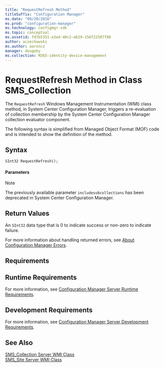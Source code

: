 ```yaml
---
title: "RequestRefresh Method"
titleSuffix: "Configuration Manager"
ms.date: "09/20/2016"
ms.prod: "configuration-manager"
ms.technology: configmgr-sdk
ms.topic: conceptual
ms.assetid: fd7b5351-a3ed-40c2-a629-156f22507f88
author: aczechowski
ms.author: aaroncz
manager: dougeby
ms.collection: M365-identity-device-management
---
```

# RequestRefresh Method in Class SMS_Collection
The `RequestRefresh` Windows Management Instrumentation (WMI) class method, in System Center Configuration Manager, triggers a re-evaluation of collection membership by the System Center Configuration Manager collection evaluator component.  

 The following syntax is simplified from Managed Object Format (MOF) code and is intended to show the definition of the method.  

## Syntax  

```  
SInt32 RequestRefresh();  
```  

#### Parameters  

> [!NOTE]
>  The previously available parameter `includesubcollections` has been deprecated in System Center Configuration Manager.  

## Return Values  
 An  `SInt32` data type that is 0 to indicate success or non-zero to indicate failure.  

 For more information about handling returned errors, see [About Configuration Manager Errors](../../../../../develop/core/understand/about-configuration-manager-errors.md).  

## Requirements  

## Runtime Requirements  
 For more information, see [Configuration Manager Server Runtime Requirements](../../../../../develop/core/reqs/server-runtime-requirements.md).  

## Development Requirements  
 For more information, see [Configuration Manager Server Development Requirements](../../../../../develop/core/reqs/server-development-requirements.md).  

## See Also  
 [SMS_Collection Server WMI Class](../../../../../develop/reference/core/clients/collections/sms_collection-server-wmi-class.md)   
 [SMS_Site Server WMI Class](../../../../../develop/reference/core/servers/configure/sms_site-server-wmi-class.md)
